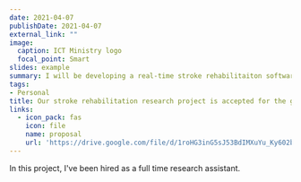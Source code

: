 ```yaml
---
date: 2021-04-07
publishDate: 2021-04-07
external_link: ""
image:
  caption: ICT Ministry logo
  focal_point: Smart
slides: example
summary: I will be developing a real-time stroke rehabilitaiton software for the people of Bangladesh.
tags:
- Personal
title: Our stroke rehabilitation research project is accepted for the goverment grant from ICT Ministry, Bangladesh 
links:
  - icon_pack: fas
    icon: file
    name: proposal
    url: 'https://drive.google.com/file/d/1roHG3inG5sJ53BdIMXuYu_Ky602brItH/view?usp=sharing'
---
```

In this project, I've been hired as a full time research assistant.